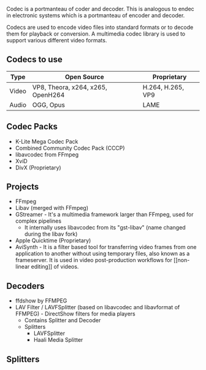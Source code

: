 Codec is a portmanteau of coder and decoder. This is analogous to endec in electronic systems which is a portmanteau of encoder and decoder.

Codecs are used to encode video files into standard formats or to decode them for playback or conversion. A multimedia codec library is used to support various different video formats.

## Codecs to use

| Type  | Open Source                       | Proprietary       |
| ----- | --------------------------------- | ----------------- |
| Video | VP8, Theora, x264, x265, OpenH264 | H.264, H.265, VP9 | 
| Audio | OGG, Opus                         | LAME              |

## Codec Packs

- K-Lite Mega Codec Pack
- Combined Community Codec Pack (CCCP)
- libavcodec from FFmpeg
- XviD
- DivX (Proprietary)

## Projects
- FFmpeg
- Libav (merged with FFmpeg)
- GStreamer - It's a multimedia framework larger than FFmpeg, used for complex pipelines
	- It internally uses libavcodec from its "gst-libav" (name changed during the libav fork)
- Apple Quicktime (Proprietary)
- AviSynth - It is a filter based tool for transferring video frames from one application to another without using temporary files, also known as a frameserver. It is used in video post-production workflows for [[non-linear editing]] of videos.

## Decoders
- ffdshow by FFMPEG
- LAV Filter / LAVFSplitter (based on libavcodec and libavformat of FFMPEG) - DirectShow filters for media players
	- Contains Splitter and Decoder
	- Splitters
		- LAVFSplitter
		- Haali Media Splitter

## Splitters